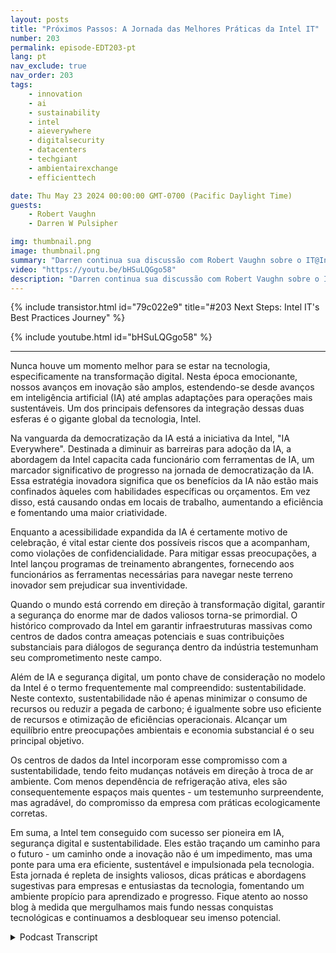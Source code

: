 ```yaml
---
layout: posts
title: "Próximos Passos: A Jornada das Melhores Práticas da Intel IT"
number: 203
permalink: episode-EDT203-pt
lang: pt
nav_exclude: true
nav_order: 203
tags:
    - innovation
    - ai
    - sustainability
    - intel
    - aieverywhere
    - digitalsecurity
    - datacenters
    - techgiant
    - ambientairexchange
    - efficienttech

date: Thu May 23 2024 00:00:00 GMT-0700 (Pacific Daylight Time)
guests:
    - Robert Vaughn
    - Darren W Pulsipher

img: thumbnail.png
image: thumbnail.png
summary: "Darren continua sua discussão com Robert Vaughn sobre o IT@Intel e como ele está ajudando organizações em todo o mundo a modernizar seus sistemas de informação compartilhando as melhores práticas."
video: "https://youtu.be/bHSuLQGgo58"
description: "Darren continua sua discussão com Robert Vaughn sobre o IT@Intel e como ele está ajudando organizações em todo o mundo a modernizar seus sistemas de informação compartilhando as melhores práticas."
---
```


<div>
{% include transistor.html id="79c022e9" title="#203 Next Steps: Intel IT&#39;s Best Practices Journey" %}

{% include youtube.html id="bHSuLQGgo58" %}
</div>

---

Nunca houve um momento melhor para se estar na tecnologia, especificamente na transformação digital. Nesta época emocionante, nossos avanços em inovação são amplos, estendendo-se desde avanços em inteligência artificial (IA) até amplas adaptações para operações mais sustentáveis. Um dos principais defensores da integração dessas duas esferas é o gigante global da tecnologia, Intel.

Na vanguarda da democratização da IA está a iniciativa da Intel, "IA Everywhere". Destinada a diminuir as barreiras para adoção da IA, a abordagem da Intel capacita cada funcionário com ferramentas de IA, um marcador significativo de progresso na jornada de democratização da IA. Essa estratégia inovadora significa que os benefícios da IA não estão mais confinados àqueles com habilidades específicas ou orçamentos. Em vez disso, está causando ondas em locais de trabalho, aumentando a eficiência e fomentando uma maior criatividade.

Enquanto a acessibilidade expandida da IA é certamente motivo de celebração, é vital estar ciente dos possíveis riscos que a acompanham, como violações de confidencialidade. Para mitigar essas preocupações, a Intel lançou programas de treinamento abrangentes, fornecendo aos funcionários as ferramentas necessárias para navegar neste terreno inovador sem prejudicar sua inventividade.

Quando o mundo está correndo em direção à transformação digital, garantir a segurança do enorme mar de dados valiosos torna-se primordial. O histórico comprovado da Intel em garantir infraestruturas massivas como centros de dados contra ameaças potenciais e suas contribuições substanciais para diálogos de segurança dentro da indústria testemunham seu comprometimento neste campo.

Além de IA e segurança digital, um ponto chave de consideração no modelo da Intel é o termo frequentemente mal compreendido: sustentabilidade. Neste contexto, sustentabilidade não é apenas minimizar o consumo de recursos ou reduzir a pegada de carbono; é igualmente sobre uso eficiente de recursos e otimização de eficiências operacionais. Alcançar um equilíbrio entre preocupações ambientais e economia substancial é o seu principal objetivo.

Os centros de dados da Intel incorporam esse compromisso com a sustentabilidade, tendo feito mudanças notáveis em direção à troca de ar ambiente. Com menos dependência de refrigeração ativa, eles são consequentemente espaços mais quentes - um testemunho surpreendente, mas agradável, do compromisso da empresa com práticas ecologicamente corretas.

Em suma, a Intel tem conseguido com sucesso ser pioneira em IA, segurança digital e sustentabilidade. Eles estão traçando um caminho para o futuro - um caminho onde a inovação não é um impedimento, mas uma ponte para uma era eficiente, sustentável e impulsionada pela tecnologia. Esta jornada é repleta de insights valiosos, dicas práticas e abordagens sugestivas para empresas e entusiastas da tecnologia, fomentando um ambiente propício para aprendizado e progresso. Fique atento ao nosso blog à medida que mergulhamos mais fundo nessas conquistas tecnológicas e continuamos a desbloquear seu imenso potencial.



<details>
<summary> Podcast Transcript </summary>

<p></p>

</details>
